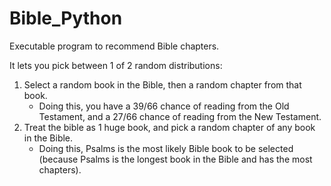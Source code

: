 # Bible_Python
Executable program to recommend Bible chapters.

It lets you pick between 1 of 2 random distributions:
1. Select a random book in the Bible, then a random chapter from that book.
    * Doing this, you have a 39/66 chance of reading from the Old Testament, and a 27/66 chance of reading from the New Testament.
2. Treat the bible as 1 huge book, and pick a random chapter of any book in the Bible.
   * Doing this, Psalms is the most likely Bible book to be selected (because Psalms is the longest book in the Bible and has the most chapters).
